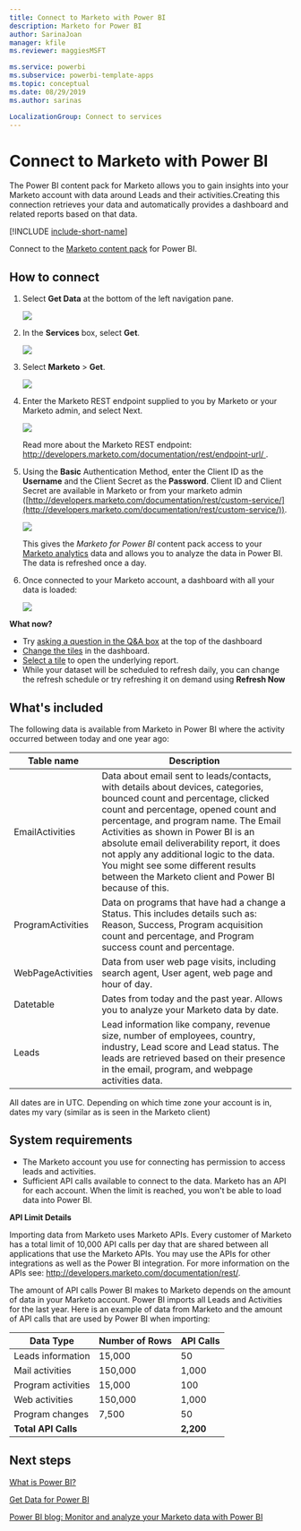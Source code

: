 ```yaml
---
title: Connect to Marketo with Power BI
description: Marketo for Power BI
author: SarinaJoan
manager: kfile
ms.reviewer: maggiesMSFT

ms.service: powerbi
ms.subservice: powerbi-template-apps
ms.topic: conceptual
ms.date: 08/29/2019
ms.author: sarinas

LocalizationGroup: Connect to services
---
```

# Connect to Marketo with Power BI
The Power BI content pack for Marketo allows you to gain insights into your Marketo account with data around Leads and their activities.Creating this connection retrieves your data and automatically provides a dashboard and related reports based on that data.

[!INCLUDE [include-short-name](./includes/service-deprecate-content-packs.md)]

Connect to the [Marketo content pack](https://app.powerbi.com/getdata/services/marketo) for Power BI.

## How to connect
1. Select **Get Data** at the bottom of the left navigation pane.
   
   ![](media/service-connect-to-marketo/pbi_getdata.png)
2. In the **Services** box, select **Get**.
   
   ![](media/service-connect-to-marketo/pbi_getservices.png) 
3. Select **Marketo** \> **Get**.
   
   ![](media/service-connect-to-marketo/marketo.png)
4. Enter the Marketo REST endpoint supplied to you by Marketo or your Marketo admin, and select Next.
   
   ![](media/service-connect-to-marketo/pbi_marketoconnect.png)
   
   Read more about the Marketo REST endpoint: [http://developers.marketo.com/documentation/rest/endpoint-url/ ](http://developers.marketo.com/documentation/rest/endpoint-url/).
5. Using the **Basic** Authentication Method, enter the Client ID as the **Username** and the Client Secret as the **Password**. Client ID and Client Secret are available in Marketo or from your marketo admin ([http://developers.marketo.com/documentation/rest/custom-service/](http://developers.marketo.com/documentation/rest/custom-service/)). 
   
   ![](media/service-connect-to-marketo/pbi_marketosignin.png)
   
   This gives the *Marketo for Power BI* content pack access to your [Marketo analytics](https://powerbi.microsoft.com/integrations/marketo) data and allows you to analyze the data in Power BI. The data is refreshed once a day.
6. Once connected to your Marketo account, a dashboard with all your data is loaded:
   
   ![](media/service-connect-to-marketo/pbi_marketodash.png)

**What now?**

* Try [asking a question in the Q&A box](consumer/end-user-q-and-a.md) at the top of the dashboard
* [Change the tiles](service-dashboard-edit-tile.md) in the dashboard.
* [Select a tile](consumer/end-user-tiles.md) to open the underlying report.
* While your dataset will be scheduled to refresh daily, you can change the refresh schedule or try refreshing it on demand using **Refresh Now**

## What's included
The following data is available from Marketo in Power BI where the activity occurred between today and one year ago:

| Table name | Description |
| --- | --- |
| EmailActivities |Data about email sent to leads/contacts, with details about devices, categories, bounced count and percentage, clicked count and percentage, opened count and percentage, and program name. The Email Activities as shown in Power BI is an absolute email deliverability report, it does not apply any additional logic to the data. You might see some different results between the Marketo client and Power BI because of this. |
| ProgramActivities |Data on programs that have had a change a Status. This includes details such as: Reason, Success, Program acquisition count and percentage, and Program success count and percentage. |
| WebPageActivities |Data from user web page visits, including search agent, User agent, web page and hour of day. |
| Datetable |Dates from today and the past year.  Allows you to analyze your Marketo data by date. |
| Leads |Lead information like company, revenue size, number of employees,   country, industry, Lead score and Lead status. The leads are retrieved based on their presence in the email, program, and webpage activities data. |

All dates are in UTC. Depending on which time zone your account is in, dates my vary (similar as is seen in the Marketo client)

## System requirements
* The Marketo account you use for connecting has permission to access leads and activities.
* Sufficient API calls available to connect to the data.  Marketo has an API for each account.  When the limit is reached, you won't be able to load data into Power BI. 

**API Limit Details**

Importing data from Marketo uses Marketo APIs. Every customer of Marketo has a total limit of 10,000 API calls per day that are shared between all applications that use the Marketo APIs. You may use the APIs for other integrations as well as the Power BI integration. For more information on the APIs see: <http://developers.marketo.com/documentation/rest/>.

The amount of API calls Power BI makes to Marketo depends on the amount of data in your Marketo account. Power BI imports all Leads and Activities for the last year. Here is an example of data from Marketo and the amount of API calls that are used by Power BI when importing:  

| Data Type | Number of Rows | API Calls |
| --- | --- | --- |
| Leads information |15,000 |50 |
| Mail activities |150,000 |1,000 |
| Program activities |15,000 |100 |
| Web activities |150,000 |1,000 |
| Program changes |7,500 |50 |
| **Total API Calls** | |**2,200** |

## Next steps
[What is Power BI?](power-bi-overview.md)

[Get Data for Power BI](service-get-data.md)

[Power BI blog: Monitor and analyze your Marketo data with Power BI](http://blogs.msdn.com/b/powerbi/archive/2015/03/19/monitor-and-analyze-your-marketo-data-with-power-bi.aspx)

